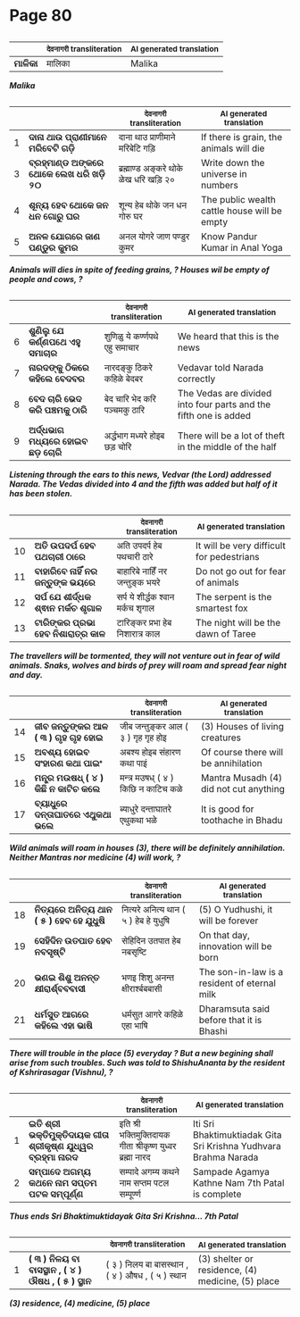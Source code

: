 # Page 80
## 
| | <sub>देवनागरी transliteration</sub> | <sub>AI generated translation</sub> |
| --- | --- | ---|
| **ମାଳିକା** | मालिका | Malika | <!-- Block 1 -->
<!-- Section [1],  -->
<!-- Placeholder for translation. Place text between the underscores(_) and with no leading or trailing spaces. -->
**_Malika_**


## 
| | | <sub>देवनागरी transliteration</sub> | <sub>AI generated translation</sub> |
| --- | --- | --- | ---|
| 1 | **ଦାନା ଥାଉ ପ୍ରାଣୀମାନେ ମରିବେଟି ଗଡ଼ି** | दाना थाउ प्राणीमाने मरिबेटि गड़ि | If there is grain, the animals will die | <!-- Block 2 -->
| 3 | **ବ୍ରହ୍ମାଣ୍ଡ ଅଙ୍କରେ ଥୋକେ ଲେଖ ଧରି ଖଡ଼ି ୨୦** | ब्रह्माण्ड अङ्करे थोके ळेख धरि खड़ि २०| Write down the universe in numbers | <!-- Block 2 -->
| 4 | **ଶୂନ୍ୟ ହେବ ଥୋକେ ଜନ ଧନ ଗୋରୁ ଘର** | शून्य हेब थोके जन धन गोरु घर | The public wealth cattle house will be empty | <!-- Block 2 -->
| 5 | **ଅନଳ ଯୋଗରେ ଜାଣ ପଣ୍ଡୁର କୁମର** | अनल योगरे जाण पण्डुर कुमर | Know Pandur Kumar in Anal Yoga | <!-- Block 2 -->

**_Animals will dies in spite of feeding grains, ? Houses wil be empty of people and cows, ?_**

## 
| | | <sub>देवनागरी transliteration</sub> | <sub>AI generated translation</sub> |
| --- | --- | --- | ---|
| 6 | **ଶୁଣିଲୁ ଯେ କର୍ଣ୍ଣପଥେ ଏହୁ ସମାଚାର** | शुणिळु ये कर्ण्णपथे एहु समाचार | We heard that this is the news | <!-- Block 2 -->
| 7 | **ନାରଦଙ୍କୁ ଠିକରେ କହିଲେ ବେଦବର** | नारदङ्कु ठिकरे कहिळे बेदबर | Vedavar told Narada correctly | <!-- Block 2 -->
| 8 | **ବେଦ ଚାରି ଭେଦ କରି ପଞ୍ଚମକୁ ଠାରି** | बेद चारि भेद करि पञ्चमकु ठारि | The Vedas are divided into four parts and the fifth one is added | <!-- Block 2 -->
| 9 | **ଅର୍ଦ୍ଧଭାଗ ମଧ୍ୟରେ ହୋଇବ ଛଡ଼ ଚୋରି** | अर्द्धभाग मध्यरे होइब छड़ चोरि | There will be a lot of theft in the middle of the half | <!-- Block 2 -->

**_Listening through the ears to this news, Vedvar (the Lord) addressed Narada. The Vedas divided into 4 and the fifth was added but half of it has been stolen._**

## 
| | | <sub>देवनागरी transliteration</sub> | <sub>AI generated translation</sub> |
| --- | --- | --- | ---|
| 10 | **ଅତି ଉପଦର୍ପ ହେବ ପଥଚାରୀ ଠାରେ** | अति उपदर्प हेब पथचारी ठारे | It will be very difficult for pedestrians | <!-- Block 2 -->
| 11 | **ବାହାରିବେ ନାହିଁ ନର ଜନ୍ତୁଙ୍କ ଭୟରେ** | बाहारिबे नाहिँ नर जन्तुङ्क भयरे | Do not go out for fear of animals | <!-- Block 2 -->
| 12 | **ସର୍ପ ଯେ ଶୀର୍ଦ୍ଧକ ଶ୍ଵାନ ମର୍କଚ ଶୃଗାଳ** | सर्प ये शीर्द्धक श्वान मर्कच शृगाल | The serpent is the smartest fox | <!-- Block 2 -->
| 13 | **ଟାରିଙ୍କର ପ୍ରଭା ହେବ ନିଶାରାତ୍ର କାଳ** | टारिङ्कर प्रभा हेब निशारात्र काल | The night will be the dawn of Taree | <!-- Block 2 -->

**_The travellers will be tormented, they will not venture out in fear of wild animals. Snaks, wolves and birds of prey will roam and spread fear night and day._**

## 
| | | <sub>देवनागरी transliteration</sub> | <sub>AI generated translation</sub> |
| --- | --- | --- | ---|
| 14 | **ଜୀବ ଜନ୍ତୁଙ୍କର ଆଳ ( ୩ ) ଗୃହ ଗୃହ ହୋଇ** | जीब जन्तुङ्कर आल ( ३ ) गृह गृह होइ | (3) Houses of living creatures | <!-- Block 2 -->
| 15 | **ଅବଶ୍ୟ ହୋଇବ ସଂହାରଣ କଥା ପାଇଂ** | अबश्य होइब संहारण कथा पाइं | Of course there will be annihilation | <!-- Block 2 -->
| 16 | **ମନ୍ତ୍ର ମଉଷଧ୍ ( ୪ ) କିଛି ନ କାଟିଚ କଲେ** | मन्त्र मउषध् ( ४ ) किछि न काटिच कळे | Mantra Musadh (4) did not cut anything | <!-- Block 2 -->
| 17 | **ବ୍ୟାଧୁରେ ଦନ୍ତାଘାତରେ ଏଥୁକଥା ଭଲେ** | ब्याधुरे दन्ताघातरे एथुकथा भळे | It is good for toothache in Bhadu | <!-- Block 2 -->

**_Wild animals will roam in houses (3), there will be definitely annihilation. Neither Mantras nor medicine (4) will work, ?_**

## 
| | | <sub>देवनागरी transliteration</sub> | <sub>AI generated translation</sub> |
| --- | --- | --- | ---|
| 18 | **ନିତ୍ୟରେ ଅନିତ୍ୟ ଥାନ ( ୫ ) ହେବ ହେ ଯୁଧୁଷି** | नित्यरे अनित्य थान ( ५ ) हेब हे युधुषि | (5) O Yudhushi, it will be forever | <!-- Block 2 -->
| 19 | **ସେହିଦିନ ଉତପାତ ହେବ ନବସୃଷ୍ଟି** | सेहिदिन उतपात हेब नबसृष्टि | On that day, innovation will be born | <!-- Block 2 -->
| 20 | **ଭଣଇ ଶିଶୁ ଅନନ୍ତ କ୍ଷୀରାର୍ଶ୍ବବବାସୀ** | भणइ शिशु अनन्त क्षीरार्श्बबबासी | The son-in-law is a resident of eternal milk | <!-- Block 2 -->
| 21 | **ଧର୍ମସୁତ ଆଗରେ କହିଲେ ଏହା ଭାଷି** | धर्मसुत आगरे कहिळे एहा भाषि | Dharamsuta said before that it is Bhashi | <!-- Block 2 -->
<!-- Section [2], -->
<!-- Placeholder for translation. Place text between the underscores(_) and with no leading or trailing spaces. -->
**_There will trouble in the place (5) everyday ? But a new begining shall arise from such troubles. Such was told to ShishuAnanta by the resident of Kshrirasagar (Vishnu), ?_**


## 
| | | <sub>देवनागरी transliteration</sub> | <sub>AI generated translation</sub> |
| --- | --- | --- | ---|
| 1 | **ଇତି ଶ୍ରୀ ଭକ୍ତିମୁକ୍ତିଦାୟକ ଗୀତା ଶ୍ରୀକୃଷ୍ଣ ଯୁଧ୍ୱର ବ୍ରହ୍ମା ନାରଦ** | इति श्री भक्तिमुक्तिदायक गीता श्रीकृष्ण युध्वर ब्रह्मा नारद | Iti Sri Bhaktimuktiadak Gita Sri Krishna Yudhvara Brahma Narada | <!-- Block 5 -->
| 2 | **ସମ୍ପାଦେ ଅଗମ୍ୟ କଥନେ ନାମ ସପ୍ତମ ପଟଳ ସମ୍ପୂର୍ଣ୍ଣ** | सम्पादे अगम्य कथने नाम सप्तम पटल सम्पूर्ण्ण | Sampade Agamya Kathne Nam 7th Patal is complete | <!-- Block 5 -->
<!-- Section [5],  -->
<!-- Placeholder for translation. Place text between the underscores(_) and with no leading or trailing spaces. -->
**_Thus ends Sri Bhaktimuktidayak Gita Sri Krishna... 7th Patal_**


## 
| | | <sub>देवनागरी transliteration</sub> | <sub>AI generated translation</sub> |
| --- | --- | --- | ---|
| 1 | **( ୩ ) ନିଳୟ ବା ବାସସ୍ଥାନ , ( ୪ ) ଔଷଧ , ( ୫ ) ସ୍ଥାନ** | ( ३ ) निलय बा बासस्थान , ( ४ ) औषध , ( ५ ) स्थान | (3) shelter or residence, (4) medicine, (5) place | <!-- Block 3 -->
<!-- Section [3],  -->
<!-- Placeholder for translation. Place text between the underscores(_) and with no leading or trailing spaces. -->
**_(3) residence, (4) medicine, (5) place_**
